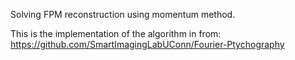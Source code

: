 Solving FPM reconstruction using momentum method. <br>


This is the implementation of the algorithm in from: <br>
https://github.com/SmartImagingLabUConn/Fourier-Ptychography 

